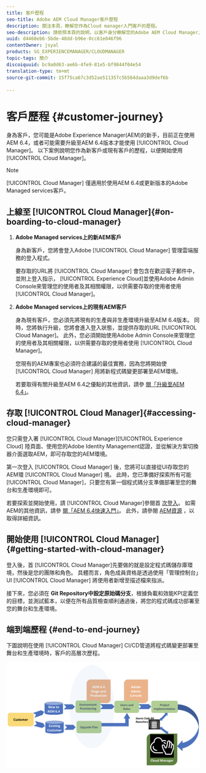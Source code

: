 ```yaml
---
title: 客戶歷程
seo-title: Adobe AEM Cloud Manager客戶歷程
description: 關注本頁，瞭解您作為Cloud manager入門客戶的歷程。
seo-description: 請依照本頁的說明，以客戶身分瞭解您的Adobe AEM Cloud Manager入門歷程。
uuid: d4468eb6-5bde-48dd-b96e-0cc61e046f96
contentOwner: jsyal
products: SG_EXPERIENCEMANAGER/CLOUDMANAGER
topic-tags: 簡介
discoiquuid: bc9a0d63-ae6b-4fe9-81e5-bf9844f04e54
translation-type: tm+mt
source-git-commit: 15f75ca67c3d52ae511357c5b564daaa3d9def6b

---
```



# 客戶歷程 {#customer-journey}

身為客戶，您可能是Adobe Experience Manager(AEM)的新手，目前正在使用AEM 6.4，或者可能需要升級至AEM 6.4版本才能使用 [!UICONTROL Cloud Manager]。 以下案例說明您作為新客戶或現有客戶的歷程，以便開始使用 [!UICONTROL Cloud Manager]。

>[!NOTE]
>
>[!UICONTROL Cloud Manager] 僅適用於使用AEM 6.4或更新版本的Adobe Managed services客戶。

## 上線至 [!UICONTROL Cloud Manager]{#on-boarding-to-cloud-manager}

1. **Adobe Managed services上的新AEM客戶**

   身為新客戶，您將會登入Adobe [!UICONTROL Cloud Manager] 管理雲端服務的登入程式。

   要存取的URL將 [!UICONTROL Cloud Manager] 會包含在歡迎電子郵件中，並附上登入指示， [!UICONTROL Experience Cloud]並使用Adobe Admin Console來管理您的使用者及其相關權限，以供需要存取的使用者使用 [!UICONTROL Cloud Manager]。

1. **Adobe Managed services上的現有AEM客戶**

   身為現有客戶，您必須先將現有的生產與非生產環境升級至AEM 6.4版本。 同時，您將執行升級，您將會進入登入狀態，並提供存取的URL [!UICONTROL Cloud Manager]。 此外，您必須開始使用Adobe Admin Console來管理您的使用者及其相關權限，以供需要存取的使用者使用 [!UICONTROL Cloud Manager]。

   您現有的AEM專案也必須符合建議的最佳實務，因為您將開始使 [!UICONTROL Cloud Manager] 用將新程式碼變更部署至AEM環境。

   若要取得有關升級至AEM 6.4之優點的其他資訊，請參 [閱「升級至AEM 6.4」](https://helpx.adobe.com/experience-manager/6-4/sites/deploying/using/upgrade.html)。

## 存取 [!UICONTROL Cloud Manager]{#accessing-cloud-manager}

您只需登入著 [!UICONTROL Cloud Manager][!UICONTROL Experience Cloud] 陸頁面、使用您的Adobe Identity Management認證，並從解決方案切換器介面選取AEM，即可存取您的AEM環境。

第一次登入 [!UICONTROL Cloud Manager] 後，您將可以直接從UI存取您的AEM環 [!UICONTROL Cloud Manager] 境。 此時，您已準備好探索所有可能 [!UICONTROL Cloud Manager]，只要您有第一個程式碼分支準備部署至您的舞台和生產環境即可。

若要探索並開始使用，請 [!UICONTROL Cloud Manager]參閱首 [次登入](first-time-login.md)。 如需AEM的其他資訊，請參 [閱「AEM 6.4快速入門」](https://helpx.adobe.com/experience-manager/6-4/sites/deploying/using/deploy.html)。 此外，請參閱 [AEM資源](https://www.adobe.com/marketing-cloud/experience-manager/resources.html?promoid=759X6WV8&mv=other) ，以取得詳細資訊。

## 開始使用 [!UICONTROL Cloud Manager]{#getting-started-with-cloud-manager}

登入後，首 [!UICONTROL Cloud Manager]先要做的就是設定程式碼儲存庫環境，然後是您的團隊和角色。 具體而言，角色成員資格是透過使用「管理控制台」UI [!UICONTROL Cloud Manager] 將使用者新增至描述檔來指派。

接下來，您必須在 **Git Repository中設定原始碼分支**，根據負載和效能KPI定義您的目標，並測試藍本，以便在所有品質檢查順利通過後，將您的程式碼成功部署至您的舞台和生產環境。

## 端到端歷程 {#end-to-end-journey}

下圖說明在使用 [!UICONTROL Cloud Manager] CI/CD管道將程式碼變更部署至舞台和生產環境時，客戶的高層次歷程。

![](assets/screen_shot_2018-05-15at124004pm.png)

